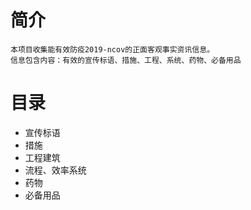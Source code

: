 # 简介
    本项目收集能有效防疫2019-ncov的正面客观事实资讯信息。
    信息包含内容：有效的宣传标语、措施、工程、系统、药物、必备用品

# 目录
* 宣传标语
* 措施
* 工程建筑
* 流程、效率系统
* 药物
* 必备用品
